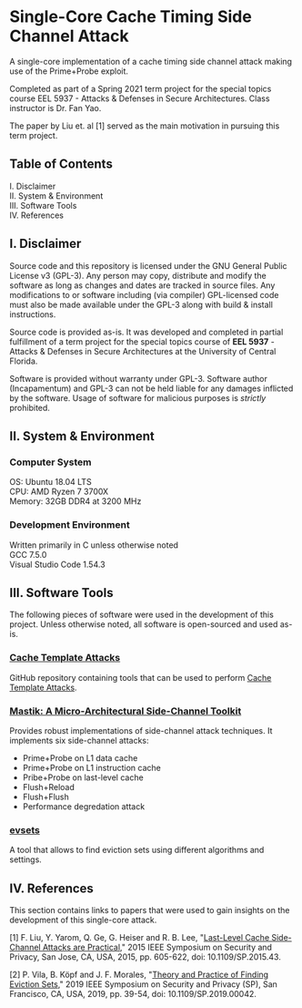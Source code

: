 # Single-Core Cache Timing Side Channel Attack
A single-core implementation of a cache timing side channel attack making use of the Prime+Probe exploit. 

Completed as part of a Spring 2021 term project for the special topics course EEL 5937 - Attacks & Defenses in Secure Architectures. Class instructor is Dr. Fan Yao.

The paper by Liu et. al [1] served as the main motivation in pursuing this term project.



## Table of Contents

I. Disclaimer  
II. System & Environment  
III. Software Tools  
IV. References



## I. Disclaimer

Source code and this repository is licensed under the GNU General Public License v3 (GPL-3). Any person may copy, distribute and modify the software as long as changes and dates are tracked in source files. Any modifications to or software including (via compiler) GPL-licensed code must also be made available under the GPL-3 along with build & install instructions.

Source code is provided as-is. It was developed and completed in partial fulfillment of a term project for the special topics course of **EEL 5937** - Attacks & Defenses in Secure Architectures at the University of Central Florida.

Software is provided without warranty under GPL-3. Software author (Incapamentum) and GPL-3 can not be held liable for any damages inflicted by the software. Usage of software for malicious purposes is *strictly* prohibited.



## II. System & Environment

### Computer System

OS: Ubuntu 18.04 LTS  
CPU: AMD Ryzen 7 3700X  
Memory: 32GB DDR4 at 3200 MHz

### Development Environment


Written primarily in C unless otherwise noted  
GCC 7.5.0  
Visual Studio Code 1.54.3



## III. Software Tools

The following pieces of software were used in the development of this project. Unless otherwise noted, all software is open-sourced and used as-is.

### [Cache Template Attacks](https://github.com/IAIK/cache_template_attacks)

GitHub repository containing tools that can be used to perform [Cache Template Attacks](https://www.usenix.org/conference/usenixsecurity15/technical-sessions/presentation/gruss).



### [Mastik: A Micro-Architectural Side-Channel Toolkit](https://cs.adelaide.edu.au/~yval/Mastik/)

Provides robust implementations of side-channel attack techniques. It implements six side-channel attacks:

+ Prime+Probe on L1 data cache
+ Prime+Probe on L1 instruction cache
+ Pribe+Probe on last-level cache
+ Flush+Reload
+ Flush+Flush
+ Performance degredation attack



### [evsets](https://github.com/cgvwzq/evsets)

A tool that allows to find eviction sets using different algorithms and settings.



## IV. References

This section contains links to papers that were used to gain insights on the development of this single-core attack.

[1] F. Liu, Y. Yarom, Q. Ge, G. Heiser and R. B. Lee, "[Last-Level Cache Side-Channel Attacks are Practical,](https://ieeexplore.ieee.org/stamp/stamp.jsp?tp=&arnumber=7163050)" 2015 IEEE Symposium on Security and Privacy, San Jose, CA, USA, 2015, pp. 605-622, doi: 10.1109/SP.2015.43.

[2] P. Vila, B. Köpf and J. F. Morales, "[Theory and Practice of Finding Eviction Sets](https://ieeexplore.ieee.org/document/8835261)," 2019 IEEE Symposium on Security and Privacy (SP), San Francisco, CA, USA, 2019, pp. 39-54, doi: 10.1109/SP.2019.00042.

